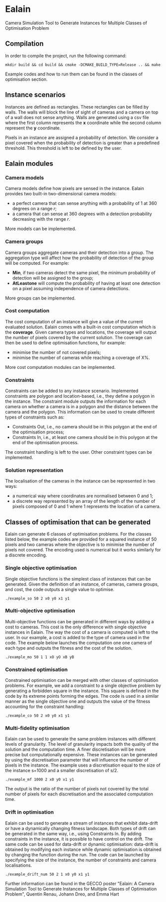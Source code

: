 # Ealain

Camera Simulation Tool to Generate Instances for Multiple Classes of Optimisation Problem

## Compilation

In order to compile the project, run the following command: 
```
mkdir build && cd build && cmake -DCMAKE_BUILD_TYPE=Release .. && make
```
Example codes and how to run them can be found in the classes of optimisation section.

## Instance scenarios
Instances are defined as rectangles.
These rectangles can be filled by walls.
The walls will block the line of sight of cameras and a camera on top of a wall does not sense anything.
Walls are generated using a csv file where the first column represents the **x** coordinate while the second column represent the **y** coordinate.

Pixels in an instance are assigned a probability of detection.
We consider a pixel covered when the probability of detection is greater than a predefined threshold.
This threshold is left to be defined by the user.


## Ealain modules
### Camera models
Camera models define how pixels are sensed in the instance.
Ealain provides two built-in two-dimensional camera models:
- a perfect camera that can sense anything with a probability of 1 at 360 degrees on a range *r*;
- a camera that can sense at 360 degrees with a detection probability decreasing with the range *r*.

More models can be implemented.

### Camera groups
Camera groups aggregate cameras and their detection into a group.
The aggregation type will affect how the probability of detection of the group will be computed.
For example:
- **Min**, if two cameras detect the same pixel, the minimum probability of detection will be assigned to the group;
- **AtLeastone** will compute the probability of having at least one detection on a pixel assuming independence of camera detections.

More groups can be implemented.

### Cost computation
The cost computation of an instance will give a value of the current evaluated solution.
Ealain comes with a built-in cost computation which is the **coverage**.
Given camera types and locations, the coverage will output the number of pixels covered by the current solution.
The coverage can then be used to define optimisation functions, for example:
- minimise the number of not covered pixels;
- minimise the number of cameras while reaching a coverage of X%.

More cost computation modules can be implemented.

### Constraints
Constraints can be added to any instance scenario.
Implemented constraints are polygon and location-based, i.e., they define a polygon in the instance.
The constraint module outputs the information for each camera on whether a camera is in a polygon and the distance between the camera and the polygon.
This information can be used to create different types of constraints such as:
- Constraints Out, i.e., no camera should be in this polygon at the end of the optimisation process;
- Constraints In, i.e., at least one camera should be in this polygon at the end of the optimisation process.

The constraint handling is left to the user.
Other constraint types can be implemented.

### Solution representation
The localisation of the cameras in the instance can be represented in two ways:
- a numerical way where coordinates are normalised between 0 and 1;
- a discrete way represented by an array of the length of the number of pixels composed of 0 and 1 where 1 represents the location of a camera.

## Classes of optimisation that can be generated
Ealain can generate 6 classes of optimisation problems.
For the classes listed below, the example codes are provided for a squared instance of 50 pixels and two cameras where the objective is to minimise the number of pixels not covered.
The encoding used is numerical but it works similarly for a discrete encoding.

### Single objective optimisation
Single objective functions is the simplest class of instances that can be generated.
Given the definition of an instance, of cameras, camera groups, and cost, the code outputs a single value to optimise.
```
./example_so 50 2 x0 y0 x1 y1
```

### Multi-objective optimisation
Multi-objective functions can be generated in different ways by adding a cost to cameras.
This cost is the only difference with single objective instances in Ealain.
The way the cost of a camera is computed is left to the user.
In our example, a cost is added to the type of camera used in the code.
The example below launches the computation one one camera of each type and outputs the fitness and the cost of the solution.
```
./example_mo 50 1 1 xO yO xB yB
```

### Constrained optimisation
Constrained optimisation can be merged with other classes of optimisation problems.
For example, we add a constraint to a single objective problem by generating a forbidden square in the instance.
This square is defined in the code by its extreme points forming the edges.
The code is used in a similar manner as the single objective one and outputs the value of the fitness accounting for the constraint handling:
```
./example_co 50 2 x0 y0 x1 y1
```

### Multi-fidelity optimisation
Ealain can be used to generate the same problem instances with different levels of granularity.
The level of granularity impacts both the quality of the solution and the computation time.
A finer discretisation will be more precise but computationally expensive.
These instances can be generated by using the discretisation parameter that will influence the number of pixels in the instance.
The example uses a discretisation equal to the size of the instance s=1000 and a smaller discretisation of s/2.
```
./example_mf 1000 2 x0 y0 x1 y1
```
The output is the ratio of the number of pixels not covered by the total number of pixels for each discretisation and the associated computation time.


### Drift in optimisation
Ealain can be used to generate a stream of instances that exhibit data-drift or have a dynamically changing fitness landscape.
Both types of drift can be generated in the same way, i.e., using Constraints In.
By adding constraints in the instance, it is possible to have control on the drift.
The same code can be used for data-drift or dynamic optimisation: data-drift is obtained by modifying each instance while dynamic optimisation is obtained by changing the function during the run.
The code can be launched by specifying the size of the instance, the number of constraints and camera localisations.
```
./example_drift_num 50 2 1 x0 y0 x1 y1
```



Further information can be found in the GECCO poster "Ealain: A Camera Simulation Tool to Generate Instances for
Multiple Classes of Optimisation Problem", Quentin Renau, Johann Dreo, and Emma Hart
